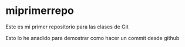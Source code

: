 # miprimerrepo
Este es mi primer repositorio para las clases de Git

Esto lo he anadido para demostrar como hacer un commit desde github
